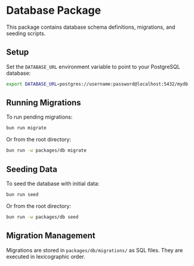 # Database Package

This package contains database schema definitions, migrations, and seeding scripts.

## Setup

Set the `DATABASE_URL` environment variable to point to your PostgreSQL database:

```bash
export DATABASE_URL=postgres://username:password@localhost:5432/mydb
```

## Running Migrations

To run pending migrations:

```bash
bun run migrate
```

Or from the root directory:

```bash
bun run -w packages/db migrate
```

## Seeding Data

To seed the database with initial data:

```bash
bun run seed
```

Or from the root directory:

```bash
bun run -w packages/db seed
```

## Migration Management

Migrations are stored in `packages/db/migrations/` as SQL files. They are executed in lexicographic order.
